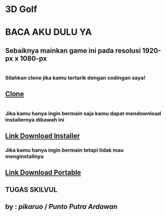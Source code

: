 #
# **3D Golf**
# BACA AKU DULU YA
## Sebaiknya mainkan game ini pada resolusi **1920-px x 1080-px**
#
### Silahkan clone jika kamu tertarik dengan codingan saya!
## [Clone](https://github.com/pikaruo/3d-golf.git)
#
### Jika kamu hanya ingin bermain saja kamu dapat mendownload installernya dibawah ini
## [Link Download Installer](https://github.com/pikaruo/3d-golf/tree/main/Release%20Builds/Installer/Windows/64)
### Jika kamu hanya ingin bermain tetapi tidak mau menginstallnya
## [Link Download Portable](https://github.com/pikaruo/3d-golf/tree/main/Release%20Builds/Windows/64)
## **TUGAS SKILVUL**
## by : ***pikaruo*** / ***Punto Putra Ardawan***

